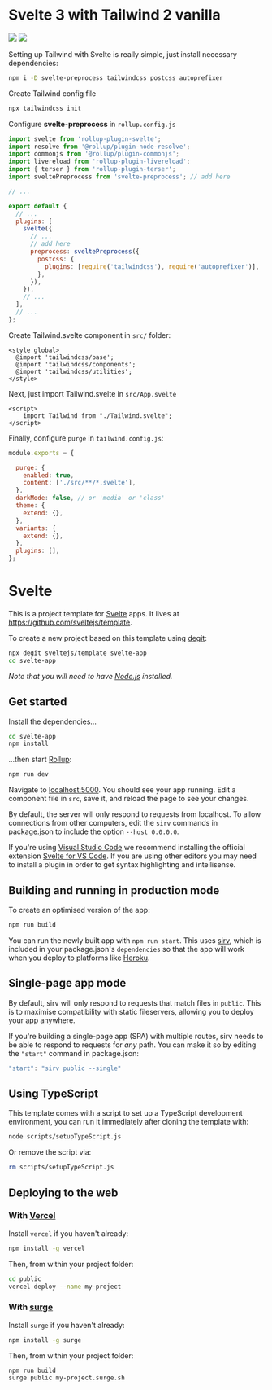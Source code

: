 # Svelte 3 with Tailwind 2 vanilla

![](https://upload.wikimedia.org/wikipedia/commons/thumb/1/1b/Svelte_Logo.svg/199px-Svelte_Logo.svg.png) ![](https://seeklogo.com/images/T/tailwind-css-logo-5AD4175897-seeklogo.com.png)

Setting up Tailwind with Svelte is really simple, just install necessary dependencies:

```sh
npm i -D svelte-preprocess tailwindcss postcss autoprefixer
```

Create Tailwind config file

```sh
npx tailwindcss init
```

Configure **svelte-preprocess** in `rollup.config.js`

```js
import svelte from 'rollup-plugin-svelte';
import resolve from '@rollup/plugin-node-resolve';
import commonjs from '@rollup/plugin-commonjs';
import livereload from 'rollup-plugin-livereload';
import { terser } from 'rollup-plugin-terser';
import sveltePreprocess from 'svelte-preprocess'; // add here

// ...

export default {
  // ...
  plugins: [
    svelte({
      // ...
      // add here
      preprocess: sveltePreprocess({
        postcss: {
          plugins: [require('tailwindcss'), require('autoprefixer')],
        },
      }),
    }),
    // ...
  ],
  // ...
};
```

Create Tailwind.svelte component in `src/` folder:

```svelte
<style global>
  @import 'tailwindcss/base';
  @import 'tailwindcss/components';
  @import 'tailwindcss/utilities';
</style>
```
Next, just import Tailwind.svelte in `src/App.svelte`

```svelte
<script>
	import Tailwind from "./Tailwind.svelte";
</script>
```

Finally, configure `purge` in `tailwind.config.js`:

```js
module.exports = {

  purge: {
    enabled: true,
    content: ['./src/**/*.svelte'],
  },
  darkMode: false, // or 'media' or 'class'
  theme: {
    extend: {},
  },
  variants: {
    extend: {},
  },
  plugins: [],
};
```
# Svelte

This is a project template for [Svelte](https://svelte.dev) apps. It lives at https://github.com/sveltejs/template.

To create a new project based on this template using [degit](https://github.com/Rich-Harris/degit):

```bash
npx degit sveltejs/template svelte-app
cd svelte-app
```

*Note that you will need to have [Node.js](https://nodejs.org) installed.*


## Get started

Install the dependencies...

```bash
cd svelte-app
npm install
```

...then start [Rollup](https://rollupjs.org):

```bash
npm run dev
```

Navigate to [localhost:5000](http://localhost:5000). You should see your app running. Edit a component file in `src`, save it, and reload the page to see your changes.

By default, the server will only respond to requests from localhost. To allow connections from other computers, edit the `sirv` commands in package.json to include the option `--host 0.0.0.0`.

If you're using [Visual Studio Code](https://code.visualstudio.com/) we recommend installing the official extension [Svelte for VS Code](https://marketplace.visualstudio.com/items?itemName=svelte.svelte-vscode). If you are using other editors you may need to install a plugin in order to get syntax highlighting and intellisense.

## Building and running in production mode

To create an optimised version of the app:

```bash
npm run build
```

You can run the newly built app with `npm run start`. This uses [sirv](https://github.com/lukeed/sirv), which is included in your package.json's `dependencies` so that the app will work when you deploy to platforms like [Heroku](https://heroku.com).


## Single-page app mode

By default, sirv will only respond to requests that match files in `public`. This is to maximise compatibility with static fileservers, allowing you to deploy your app anywhere.

If you're building a single-page app (SPA) with multiple routes, sirv needs to be able to respond to requests for *any* path. You can make it so by editing the `"start"` command in package.json:

```js
"start": "sirv public --single"
```

## Using TypeScript

This template comes with a script to set up a TypeScript development environment, you can run it immediately after cloning the template with:

```bash
node scripts/setupTypeScript.js
```

Or remove the script via:

```bash
rm scripts/setupTypeScript.js
```

## Deploying to the web

### With [Vercel](https://vercel.com)

Install `vercel` if you haven't already:

```bash
npm install -g vercel
```

Then, from within your project folder:

```bash
cd public
vercel deploy --name my-project
```

### With [surge](https://surge.sh/)

Install `surge` if you haven't already:

```bash
npm install -g surge
```

Then, from within your project folder:

```bash
npm run build
surge public my-project.surge.sh
```

